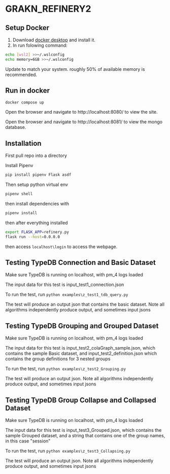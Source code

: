 # GRAKN_REFINERY2

## Setup Docker

1. Download [docker desktop](https://www.docker.com/products/docker-desktop) and install it.
2. In run folowing command:

```bash
echo [wsl2] >>~/.wslconfig
echo memory=6GB >>~/.wslconfig
```

Update to match your system. roughly 50% of available memory is recommended.

## Run in docker

```powershell
docker compose up
```

Open the browser and navigate to http://localhost:8080/ to view the site.

Open the browser and navigate to http://localhost:8081/ to view the mongo database.

## Installation

First pull repo into a directory

Install Pipenv

```bash
pip install pipenv Flask asdf
```

Then setup python virtual env

```bash
pipenv shell
```

then install dependencies with

```bash
pipenv install
```

then after everything installed

```bash
export FLASK_APP=refinery.py
flask run --host=0.0.0.0
```

then access `localhost\login` to access the webpage.


## Testing TypeDB Connection and Basic Dataset

Make sure TypeDB is running on localhost, with pm_4 logs loaded

The input data for this test is input_test1_connection.json

To run the test, run
```python examples\z_test1_tdb_query.py```

The test will produce an output json that contains the basic dataset. Note all algorithms independently produce output, and sometimes input jsons

## Testing TypeDB Grouping and Grouped Dataset

Make sure TypeDB is running on localhost, with pm_4 logs loaded

The input data for this test is input_test2_colaGraph_sample.json, which contains the sample Basic dataset, and input_test2_definition.json which contains the group definitions for 3 nested groups

To run the test, run
```python examples\z_test2_Grouping.py```

The test will produce an output json. Note all algorithms independently produce output, and sometimes input jsons

## Testing TypeDB Group Collapse and Collapsed Dataset

Make sure TypeDB is running on localhost, with pm_4 logs loaded

The input data for this test is input_test3_Grouped.json, which contains the sample Grouped dataset, and a string that contains one of the group names, in this case "session"

To run the test, run
```python examples\z_test3_Collapsing.py```

The test will produce an output json. Note all algorithms independently produce output, and sometimes input jsons
